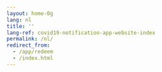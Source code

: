 ```yaml
---
layout: home-0g
lang: nl
title: ''
lang-ref: covid19-notification-app-website-index
permalink: /nl/
redirect_from: 
  - /app/redeem
  - /index.html
---
```

